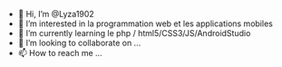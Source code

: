 - 👋 Hi, I’m @Lyza1902
- 👀 I’m interested in  la programmation web et les applications mobiles
- 🌱 I’m currently learning  le php / html5/CSS3/JS/AndroidStudio
- 💞️ I’m looking to collaborate on ...
- 📫 How to reach me ...

<!---
Lyza1902/Lyza1902 is a ✨ special ✨ repository because its `README.md` (this file) appears on your GitHub profile.
You can click the Preview link to take a look at your changes.
--->
